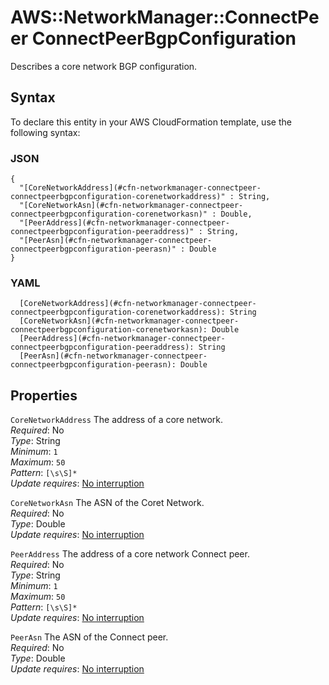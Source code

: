 # AWS::NetworkManager::ConnectPeer ConnectPeerBgpConfiguration<a name="aws-properties-networkmanager-connectpeer-connectpeerbgpconfiguration"></a>

Describes a core network BGP configuration\.

## Syntax<a name="aws-properties-networkmanager-connectpeer-connectpeerbgpconfiguration-syntax"></a>

To declare this entity in your AWS CloudFormation template, use the following syntax:

### JSON<a name="aws-properties-networkmanager-connectpeer-connectpeerbgpconfiguration-syntax.json"></a>

```
{
  "[CoreNetworkAddress](#cfn-networkmanager-connectpeer-connectpeerbgpconfiguration-corenetworkaddress)" : String,
  "[CoreNetworkAsn](#cfn-networkmanager-connectpeer-connectpeerbgpconfiguration-corenetworkasn)" : Double,
  "[PeerAddress](#cfn-networkmanager-connectpeer-connectpeerbgpconfiguration-peeraddress)" : String,
  "[PeerAsn](#cfn-networkmanager-connectpeer-connectpeerbgpconfiguration-peerasn)" : Double
}
```

### YAML<a name="aws-properties-networkmanager-connectpeer-connectpeerbgpconfiguration-syntax.yaml"></a>

```
  [CoreNetworkAddress](#cfn-networkmanager-connectpeer-connectpeerbgpconfiguration-corenetworkaddress): String
  [CoreNetworkAsn](#cfn-networkmanager-connectpeer-connectpeerbgpconfiguration-corenetworkasn): Double
  [PeerAddress](#cfn-networkmanager-connectpeer-connectpeerbgpconfiguration-peeraddress): String
  [PeerAsn](#cfn-networkmanager-connectpeer-connectpeerbgpconfiguration-peerasn): Double
```

## Properties<a name="aws-properties-networkmanager-connectpeer-connectpeerbgpconfiguration-properties"></a>

`CoreNetworkAddress`  <a name="cfn-networkmanager-connectpeer-connectpeerbgpconfiguration-corenetworkaddress"></a>
The address of a core network\.  
*Required*: No  
*Type*: String  
*Minimum*: `1`  
*Maximum*: `50`  
*Pattern*: `[\s\S]*`  
*Update requires*: [No interruption](https://docs.aws.amazon.com/AWSCloudFormation/latest/UserGuide/using-cfn-updating-stacks-update-behaviors.html#update-no-interrupt)

`CoreNetworkAsn`  <a name="cfn-networkmanager-connectpeer-connectpeerbgpconfiguration-corenetworkasn"></a>
The ASN of the Coret Network\.  
*Required*: No  
*Type*: Double  
*Update requires*: [No interruption](https://docs.aws.amazon.com/AWSCloudFormation/latest/UserGuide/using-cfn-updating-stacks-update-behaviors.html#update-no-interrupt)

`PeerAddress`  <a name="cfn-networkmanager-connectpeer-connectpeerbgpconfiguration-peeraddress"></a>
The address of a core network Connect peer\.  
*Required*: No  
*Type*: String  
*Minimum*: `1`  
*Maximum*: `50`  
*Pattern*: `[\s\S]*`  
*Update requires*: [No interruption](https://docs.aws.amazon.com/AWSCloudFormation/latest/UserGuide/using-cfn-updating-stacks-update-behaviors.html#update-no-interrupt)

`PeerAsn`  <a name="cfn-networkmanager-connectpeer-connectpeerbgpconfiguration-peerasn"></a>
The ASN of the Connect peer\.  
*Required*: No  
*Type*: Double  
*Update requires*: [No interruption](https://docs.aws.amazon.com/AWSCloudFormation/latest/UserGuide/using-cfn-updating-stacks-update-behaviors.html#update-no-interrupt)